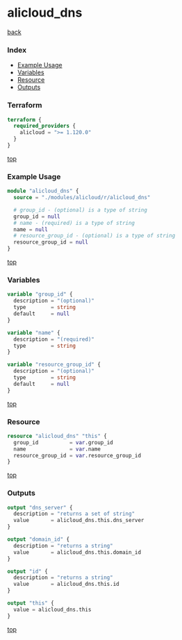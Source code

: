 # alicloud_dns

[back](../alicloud.md)

### Index

- [Example Usage](#example-usage)
- [Variables](#variables)
- [Resource](#resource)
- [Outputs](#outputs)

### Terraform

```terraform
terraform {
  required_providers {
    alicloud = ">= 1.120.0"
  }
}
```

[top](#index)

### Example Usage

```terraform
module "alicloud_dns" {
  source = "./modules/alicloud/r/alicloud_dns"

  # group_id - (optional) is a type of string
  group_id = null
  # name - (required) is a type of string
  name = null
  # resource_group_id - (optional) is a type of string
  resource_group_id = null
}
```

[top](#index)

### Variables

```terraform
variable "group_id" {
  description = "(optional)"
  type        = string
  default     = null
}

variable "name" {
  description = "(required)"
  type        = string
}

variable "resource_group_id" {
  description = "(optional)"
  type        = string
  default     = null
}
```

[top](#index)

### Resource

```terraform
resource "alicloud_dns" "this" {
  group_id          = var.group_id
  name              = var.name
  resource_group_id = var.resource_group_id
}
```

[top](#index)

### Outputs

```terraform
output "dns_server" {
  description = "returns a set of string"
  value       = alicloud_dns.this.dns_server
}

output "domain_id" {
  description = "returns a string"
  value       = alicloud_dns.this.domain_id
}

output "id" {
  description = "returns a string"
  value       = alicloud_dns.this.id
}

output "this" {
  value = alicloud_dns.this
}
```

[top](#index)